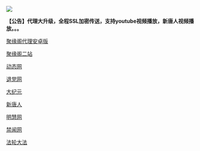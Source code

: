 
![](https://raw.githubusercontent.com/hao369/a/master/j.jpg)

**【公告】代理大升级，全程SSL加密传送，支持youtube视频播放，新唐人视频播放。。。**

 [聚缘阁代理安卓版](https://github.com/hao369/a/raw/master/j8.apk)



[聚缘阁二站](http://er31.b98g.ga/j2)


 [动态网](http://er31.b98g.ga/)

[退党网](http://er31.b98g.ga/?id=8)

[大纪元](http://er31.b98g.ga/?id=7)

[新唐人](http://er31.b98g.ga/?id=5)

[明慧网](http://er31.b98g.ga/?id=3)

[禁闻网](http://er31.b98g.ga/?id=16)

[法轮大法](http://er31.b98g.ga/?id=15)


